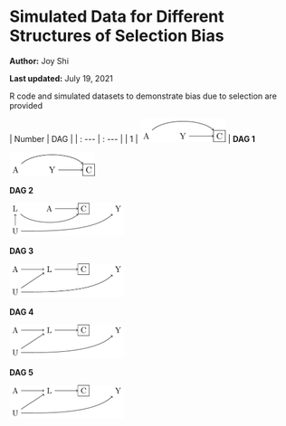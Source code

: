 # Simulated Data for Different Structures of Selection Bias
**Author:** Joy Shi

**Last updated:** July 19, 2021

R code and simulated datasets to demonstrate bias due to selection are provided

| Number | DAG |
| : ---        | : ---        |
| 1 | <img src="/dags/DAG1.png" width=30%> |
**DAG 1**

<img src="/dags/DAG1.png" width=30%>

**DAG 2**

<img src="/dags/DAG2.png" width=40%>

**DAG 3**

<img src="/dags/DAG3.png" width=40%>

**DAG 4**

<img src="/dags/DAG3.png" width=40%>

**DAG 5**

<img src="/dags/DAG3.png" width=40%>
